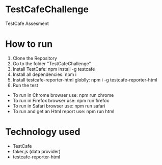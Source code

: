 # TestCafeChallenge
TestCafe Assesment

# How to run
1. Clone the Repository
2. Go to the folder "TestCafeChallenge"
3. Install TestCafe: npm install -g testcafe
4. Install all dependencies: npm i
5. Install testcafe-reporter-html globlly: npm i -g testcafe-reporter-html
6. Run the test
- To run in Chrome browser use: npm run chrome
- To run in Firefox browser use: npm run firefox
- To run in Safari browser use: npm run safari
- To run and get an Html report use: npm run html
    
# Technology used
- TestCafe
- faker.js (data provider)
- testcafe-reporter-html 
